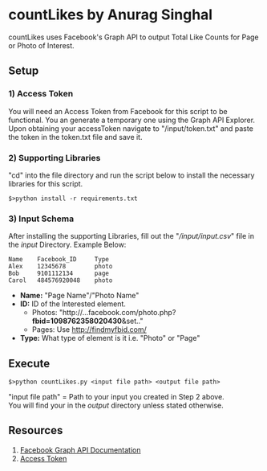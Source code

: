 # countLikes by Anurag Singhal

countLikes uses Facebook's Graph API to output Total Like Counts for Page or Photo of Interest.

## Setup

### 1) Access Token
You will need an Access Token from Facebook for this script to be functional. You an generate a temporary one using the Graph API Explorer. Upon obtaining your accessToken navigate to "/input/token.txt" and paste the token in the token.txt file and save it.
### 2) Supporting Libraries
"cd" into the file directory and run the script below to install the necessary libraries for this script.

    $>python install -r requirements.txt

### 3) Input Schema
After installing the supporting Libraries, fill out the "_/input/input.csv_" file in the _input_ Directory. Example Below:

    Name    Facebook_ID     Type
    Alex    12345678        photo
    Bob     9101112134      page
    Carol   484576920048    photo
    
- **Name:** "Page Name"/"Photo Name"
- **ID:** ID of the Interested element.
    - Photos: "http://...facebook.com/photo.php?**fbid=1098762358020430**&set.."
    - Pages: Use http://findmyfbid.com/
- **Type:** What type of element is it i.e. "Photo" or "Page"

## Execute
    $>python countLikes.py <input file path> <output file path>

"input file path" = Path to your input you created in Step 2 above.    
You will find your <output CSV> in the _output_ directory unless stated otherwise.

## Resources
1. [Facebook Graph API Documentation](https://developers.facebook.com/docs/graph-api)
2. [Access Token](https://developers.facebook.com/docs/facebook-login/access-tokens)